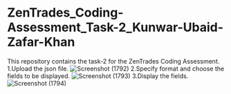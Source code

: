 # ZenTrades_Coding-Assessment_Task-2_Kunwar-Ubaid-Zafar-Khan
This repository contains the task-2 for the ZenTrades Coding Assessment.
1.Upload the json file.
![Screenshot (1792)](https://github.com/KunwarUbaid/ZenTrades_Coding-Assessment_Task-2_Kunwar-Ubaid-Zafar-Khan/assets/95733232/a8544364-0b0f-403e-b229-b1dc5c8b8be0)
2.Specify format and choose the fields to be displayed.
![Screenshot (1793)](https://github.com/KunwarUbaid/ZenTrades_Coding-Assessment_Task-2_Kunwar-Ubaid-Zafar-Khan/assets/95733232/9638856e-11fe-4091-885d-62e5e37a4f67)
3.Display the fields.
![Screenshot (1794)](https://github.com/KunwarUbaid/ZenTrades_Coding-Assessment_Task-2_Kunwar-Ubaid-Zafar-Khan/assets/95733232/19027c09-4a07-4917-9101-e5fce3d8e57b)
